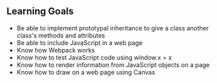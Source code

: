 ## Learning Goals

- Be able to implement prototypal inheritance to give a class another class's methods and attributes
- Be able to include JavaScript in a web page
- Know how Webpack works
- Know how to test JavaScript code using window.x = x
- Know how to render information from JavaScript objects on a page
- Know how to draw on a web page using Canvas
